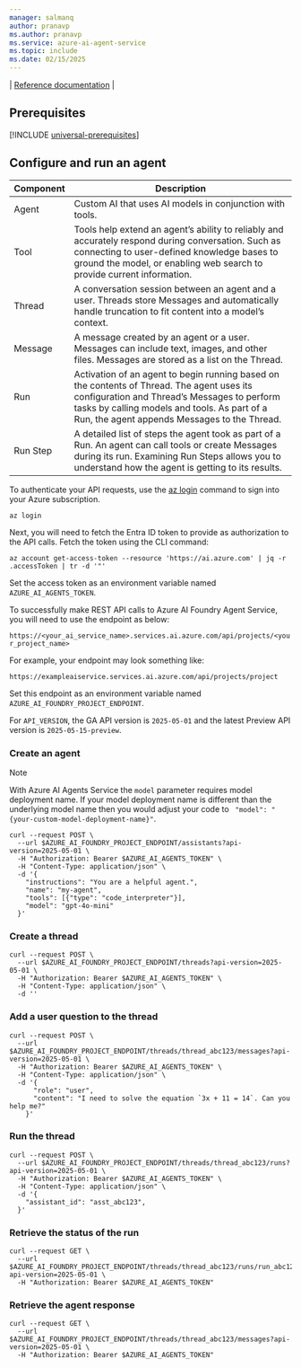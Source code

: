 ```yaml
---
manager: salmanq
author: pranavp
ms.author: pranavp
ms.service: azure-ai-agent-service
ms.topic: include
ms.date: 02/15/2025
---
```

| [Reference documentation](../../openai/assistants-reference.md) |

## Prerequisites

[!INCLUDE [universal-prerequisites](universal-prerequisites.md)]



## Configure and run an agent

| Component | Description                                                                                                                                                                                                                               |
| --------- | ----------------------------------------------------------------------------------------------------------------------------------------------------------------------------------------------------------------------------------------- |
| Agent     | Custom AI that uses AI models in conjunction with tools.                                                                                                                                                                                  |
| Tool      | Tools help extend an agent’s ability to reliably and accurately respond during conversation. Such as connecting to user-defined knowledge bases to ground the model, or enabling web search to provide current information.               |
| Thread    | A conversation session between an agent and a user. Threads store Messages and automatically handle truncation to fit content into a model’s context.                                                                                     |
| Message   | A message created by an agent or a user. Messages can include text, images, and other files. Messages are stored as a list on the Thread.                                                                                                 |
| Run       | Activation of an agent to begin running based on the contents of Thread. The agent uses its configuration and Thread’s Messages to perform tasks by calling models and tools. As part of a Run, the agent appends Messages to the Thread. |
| Run Step  | A detailed list of steps the agent took as part of a Run. An agent can call tools or create Messages during its run. Examining Run Steps allows you to understand how the agent is getting to its results.                                |

To authenticate your API requests, use the [az login](/cli/azure/authenticate-azure-cli-interactively) command to sign into your Azure subscription.

```azurecli
az login
```

Next, you will need to fetch the Entra ID token to provide as authorization to the API calls. Fetch the token using the CLI command:
```azurecli
az account get-access-token --resource 'https://ai.azure.com' | jq -r .accessToken | tr -d '"'
```
Set the access token as an environment variable named `AZURE_AI_AGENTS_TOKEN`.

To successfully make REST API calls to Azure AI Foundry Agent Service, you will need to use the endpoint as below:

`https://<your_ai_service_name>.services.ai.azure.com/api/projects/<your_project_name>`

For example, your endpoint may look something like:

`https://exampleaiservice.services.ai.azure.com/api/projects/project`

Set this endpoint as an environment variable named `AZURE_AI_FOUNDRY_PROJECT_ENDPOINT`.

For `API_VERSION`, the GA API version is `2025-05-01` and the latest Preview API version is `2025-05-15-preview`. 

### Create an agent

> [!NOTE]
> With Azure AI Agents Service the `model` parameter requires model deployment name. If your model deployment name is different than the underlying model name then you would adjust your code to ` "model": "{your-custom-model-deployment-name}"`.

```console
curl --request POST \
  --url $AZURE_AI_FOUNDRY_PROJECT_ENDPOINT/assistants?api-version=2025-05-01 \
  -H "Authorization: Bearer $AZURE_AI_AGENTS_TOKEN" \
  -H "Content-Type: application/json" \
  -d '{
    "instructions": "You are a helpful agent.",
    "name": "my-agent",
    "tools": [{"type": "code_interpreter"}],
    "model": "gpt-4o-mini"
  }'
```

### Create a thread

```console
curl --request POST \
  --url $AZURE_AI_FOUNDRY_PROJECT_ENDPOINT/threads?api-version=2025-05-01 \
  -H "Authorization: Bearer $AZURE_AI_AGENTS_TOKEN" \
  -H "Content-Type: application/json" \
  -d ''
```

### Add a user question to the thread

```console
curl --request POST \
  --url $AZURE_AI_FOUNDRY_PROJECT_ENDPOINT/threads/thread_abc123/messages?api-version=2025-05-01 \
  -H "Authorization: Bearer $AZURE_AI_AGENTS_TOKEN" \
  -H "Content-Type: application/json" \
  -d '{
      "role": "user",
      "content": "I need to solve the equation `3x + 11 = 14`. Can you help me?"
    }'
```

### Run the thread

```console
curl --request POST \
  --url $AZURE_AI_FOUNDRY_PROJECT_ENDPOINT/threads/thread_abc123/runs?api-version=2025-05-01 \
  -H "Authorization: Bearer $AZURE_AI_AGENTS_TOKEN" \
  -H "Content-Type: application/json" \
  -d '{
    "assistant_id": "asst_abc123",
  }'
```

### Retrieve the status of the run

```console
curl --request GET \
  --url $AZURE_AI_FOUNDRY_PROJECT_ENDPOINT/threads/thread_abc123/runs/run_abc123?api-version=2025-05-01 \
  -H "Authorization: Bearer $AZURE_AI_AGENTS_TOKEN"
```

### Retrieve the agent response

```console
curl --request GET \
  --url $AZURE_AI_FOUNDRY_PROJECT_ENDPOINT/threads/thread_abc123/messages?api-version=2025-05-01 \
  -H "Authorization: Bearer $AZURE_AI_AGENTS_TOKEN"
```
